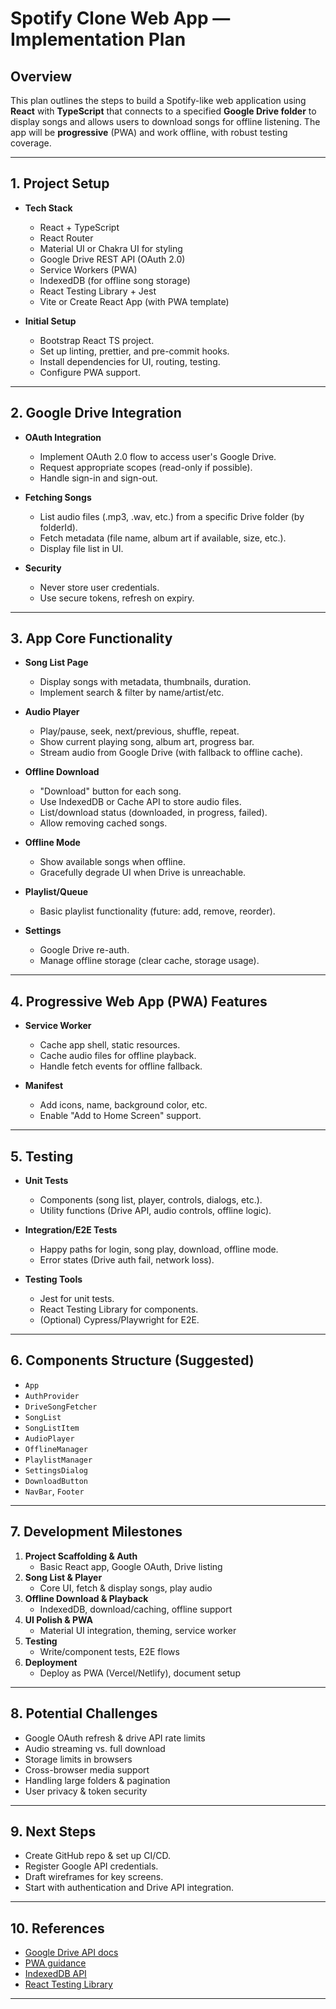 # Spotify Clone Web App — Implementation Plan

## Overview
This plan outlines the steps to build a Spotify-like web application using **React** with **TypeScript** that connects to a specified **Google Drive folder** to display songs and allows users to download songs for offline listening. The app will be **progressive** (PWA) and work offline, with robust testing coverage.

---

## 1. Project Setup

- **Tech Stack**
  - React + TypeScript
  - React Router
  - Material UI or Chakra UI for styling
  - Google Drive REST API (OAuth 2.0)
  - Service Workers (PWA)
  - IndexedDB (for offline song storage)
  - React Testing Library + Jest
  - Vite or Create React App (with PWA template)

- **Initial Setup**
  - Bootstrap React TS project.
  - Set up linting, prettier, and pre-commit hooks.
  - Install dependencies for UI, routing, testing.
  - Configure PWA support.

---

## 2. Google Drive Integration

- **OAuth Integration**
  - Implement OAuth 2.0 flow to access user's Google Drive.
  - Request appropriate scopes (read-only if possible).
  - Handle sign-in and sign-out.

- **Fetching Songs**
  - List audio files (.mp3, .wav, etc.) from a specific Drive folder (by folderId).
  - Fetch metadata (file name, album art if available, size, etc.).
  - Display file list in UI.

- **Security**
  - Never store user credentials.
  - Use secure tokens, refresh on expiry.

---

## 3. App Core Functionality

- **Song List Page**
  - Display songs with metadata, thumbnails, duration.
  - Implement search & filter by name/artist/etc.

- **Audio Player**
  - Play/pause, seek, next/previous, shuffle, repeat.
  - Show current playing song, album art, progress bar.
  - Stream audio from Google Drive (with fallback to offline cache).

- **Offline Download**
  - "Download" button for each song.
  - Use IndexedDB or Cache API to store audio files.
  - List/download status (downloaded, in progress, failed).
  - Allow removing cached songs.

- **Offline Mode**
  - Show available songs when offline.
  - Gracefully degrade UI when Drive is unreachable.

- **Playlist/Queue**
  - Basic playlist functionality (future: add, remove, reorder).

- **Settings**
  - Google Drive re-auth.
  - Manage offline storage (clear cache, storage usage).

---

## 4. Progressive Web App (PWA) Features

- **Service Worker**
  - Cache app shell, static resources.
  - Cache audio files for offline playback.
  - Handle fetch events for offline fallback.

- **Manifest**
  - Add icons, name, background color, etc.
  - Enable "Add to Home Screen" support.

---

## 5. Testing

- **Unit Tests**
  - Components (song list, player, controls, dialogs, etc.).
  - Utility functions (Drive API, audio controls, offline logic).

- **Integration/E2E Tests**
  - Happy paths for login, song play, download, offline mode.
  - Error states (Drive auth fail, network loss).

- **Testing Tools**
  - Jest for unit tests.
  - React Testing Library for components.
  - (Optional) Cypress/Playwright for E2E.

---

## 6. Components Structure (Suggested)

- `App`
- `AuthProvider`
- `DriveSongFetcher`
- `SongList`
- `SongListItem`
- `AudioPlayer`
- `OfflineManager`
- `PlaylistManager`
- `SettingsDialog`
- `DownloadButton`
- `NavBar`, `Footer`

---

## 7. Development Milestones

1. **Project Scaffolding & Auth**
   - Basic React app, Google OAuth, Drive listing
2. **Song List & Player**
   - Core UI, fetch & display songs, play audio
3. **Offline Download & Playback**
   - IndexedDB, download/caching, offline support
4. **UI Polish & PWA**
   - Material UI integration, theming, service worker
5. **Testing**
   - Write/component tests, E2E flows
6. **Deployment**
   - Deploy as PWA (Vercel/Netlify), document setup

---

## 8. Potential Challenges

- Google OAuth refresh & drive API rate limits
- Audio streaming vs. full download
- Storage limits in browsers
- Cross-browser media support
- Handling large folders & pagination
- User privacy & token security

---

## 9. Next Steps

- Create GitHub repo & set up CI/CD.
- Register Google API credentials.
- Draft wireframes for key screens.
- Start with authentication and Drive API integration.

---

## 10. References

- [Google Drive API docs](https://developers.google.com/drive/api/v3/about-sdk)
- [PWA guidance](https://web.dev/progressive-web-apps/)
- [IndexedDB API](https://developer.mozilla.org/en-US/docs/Web/API/IndexedDB_API)
- [React Testing Library](https://testing-library.com/docs/react-testing-library/intro/)

---